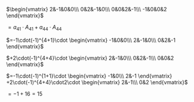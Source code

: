  $\begin{vmatrix}  
2&-1&0&0\\\   
0&2&-1&0\\\    
0&0&2&-1\\\   
-1&0&0&2  
\end{vmatrix}$   
  
 $=a_{41}\cdot A_{41}+a_{44}\cdot A_{44}$   
  
 $=-1\cdot(-1)^{4+1}\cdot  
\begin{vmatrix}  
-1&0&0\\\   
2&-1&0\\\    
0&2&-1  
\end{vmatrix}$   
  
 $+2\cdot(-1)^{4+4}\cdot  
\begin{vmatrix}  
2&-1&0\\\   
0&2&-1\\\    
0&0&2  
\end{vmatrix}$   
  
 $=-1\cdot(-1)^{1+1}\cdot  
\begin{vmatrix}  
-1&0\\\    
2&-1  
\end{vmatrix}  
+2\cdot(-1)^{4+4}\cdot2\cdot  
\begin{vmatrix}  
2&-1\\\    
0&2  
\end{vmatrix}$   
  
 $=-1+16=15$   
